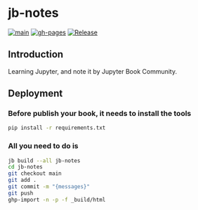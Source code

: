 # jb-notes

[![main](https://github.com/motoish/jb-notes/workflows/hangyuz.net/badge.svg?branch=main)](https://github.com/motoish/jb-notes/actions?query=workflow%3Ahangyuz.net+branch%3Amain)
[![gh-pages](https://github.com/motoish/jb-notes/actions/workflows/pages/pages-build-deployment/badge.svg)](https://github.com/motoish/jb-notes/actions?query=branch%3Agh-pages)
[![Release](https://github.com/motoish/jb-notes/workflows/Release/badge.svg?branch=main)](https://github.com/motoish/jb-notes/actions?query=workflow%3ARelease+branch%3Amain)

## Introduction

Learning Jupyter, and note it by Jupyter Book Community.

## Deployment

### Before publish your book, it needs to install the tools

```sh
pip install -r requirements.txt
```

### All you need to do is

```sh
jb build --all jb-notes
cd jb-notes
git checkout main
git add .
git commit -m "{messages}"
git push
ghp-import -n -p -f _build/html
```
